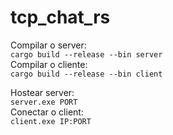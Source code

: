 # tcp_chat_rs
Compilar o server:<br>
`cargo build --release --bin server`<br>
Compilar o cliente: <br>
`cargo build --release --bin client`

Hostear server:<br>
`server.exe PORT`<br>
Conectar o client:<br>
`client.exe IP:PORT`